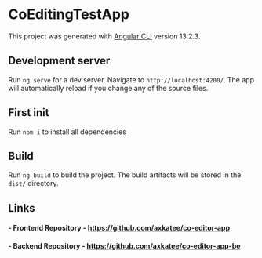 # CoEditingTestApp

This project was generated with [Angular CLI](https://github.com/angular/angular-cli) version 13.2.3.

## Development server

Run `ng serve` for a dev server. Navigate to `http://localhost:4200/`. The app will automatically reload if you change any of the source files.

## First init
Run `npm i` to install all dependencies

## Build

Run `ng build` to build the project. The build artifacts will be stored in the `dist/` directory.

## Links

#### - Frontend Repository - https://github.com/axkatee/co-editor-app
#### - Backend Repository - https://github.com/axkatee/co-editor-app-be

